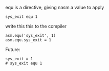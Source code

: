 equ is a directive, giving nasm a value to apply

    sys_exit equ 1

write this this to the compiler

    asm.equ('sys_exit', 1)
    asm.equ.sys_exit = 1

Future:

    sys_exit = 1
    # sys_exit equ 1


